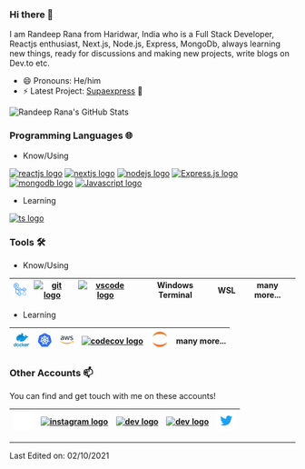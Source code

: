 ### Hi there 👋

I am Randeep Rana from Haridwar, India who is a Full Stack Developer, Reactjs enthusiast, Next.js, Node.js, Express, MongoDb, always learning new things, ready for discussions and making new projects, write blogs on Dev.to etc.

- 😄 Pronouns: He/him
- ⚡ Latest Project: [Supaexpress](https://supaexpress.herokuapp.com/) 🚀

![Randeep Rana's GitHub Stats](https://github-readme-stats.vercel.app/api?username=Randeep-Rana-au8&show_icons=true&include_all_commits=true)


### Programming Languages 🌐

- Know/Using

[<img src="https://img.shields.io/badge/React-20232A?style=for-the-badge&logo=react&logoColor=61DAFB" alt="reactjs logo" width="80">](https://reactjs.org/) [<img src="https://img.shields.io/badge/next.js-000000?style=for-the-badge&logo=nextdotjs&logoColor=white" alt="nextjs logo" width="80">](https://nextjs.org/)
[<img src="https://img.shields.io/badge/Node.js-339933?style=for-the-badge&logo=nodedotjs&logoColor=white" alt="nodejs logo" width="80">](https://nextjs.org/) [<img src="https://img.shields.io/badge/Express.js-000000?style=for-the-badge&logo=express&logoColor=white" alt="Express.js logo" width="80">](https://expressjs.com/) [<img src="https://img.shields.io/badge/MongoDB-4EA94B?style=for-the-badge&logo=mongodb&logoColor=white" alt="mongodb logo" width="80">](https://https://www.mongodb.com/) [<img src="https://img.shields.io/badge/JavaScript-323330?style=for-the-badge&logo=javascript&logoColor=F7DF1E" alt="Javascript logo" width="86">](https://www.javascript.com/)

- Learning

 [<img src="https://img.shields.io/badge/TypeScript-007ACC?style=for-the-badge&logo=typescript&logoColor=white" alt="ts logo" width="80">](https://www.typescriptlang.org/)

### Tools 🛠️

- Know/Using

| [<img src="https://raw.githubusercontent.com/Delta456/Delta456/master/img/actions.png" alt="actions logo" width="24">](https://github.com/features/actions) |[<img src="https://raw.githubusercontent.com/Delta456/Delta456/master/img/git.png" alt="git logo" width="24">](https://git-scm.com/) | [<img src="https://raw.githubusercontent.com/Delta456/Delta456/master/img/vscode.png" alt="vscode logo" width="24">](https://code.visualstudio.com/) | Windows Terminal | WSL | many more...
|---|---|---|---|---|---|

- Learning

| [<img src="https://raw.githubusercontent.com/github/explore/80688e429a7d4ef2fca1e82350fe8e3517d3494d/topics/docker/docker.png" alt="docker logo" width="28">](https://www.docker.com/) | [<img src="https://raw.githubusercontent.com/github/explore/80688e429a7d4ef2fca1e82350fe8e3517d3494d/topics/kubernetes/kubernetes.png" alt="kubernetes logo" width="26">](https://kubernetes.io/) | [<img src="https://raw.githubusercontent.com/Delta456/Delta456/master/img/aws.png" alt="aws logo" width="24">](https://aws.amazon.com/) | [<img src="https://raw.githubusercontent.com/Delta456/Delta456/master/img/codecov.png" alt="codecov logo" width="24">](https://codecov.io/)|[<img src="https://raw.githubusercontent.com/Delta456/Delta456/master/img/jupyter_notebook.png" alt="jupyter notebook logo" width="30">](https://jupyter.org/)| many more...
|---|---|---|---|---|---|

### Other Accounts 📫

You can find and get touch with me on these accounts!

| [<img src="https://raw.githubusercontent.com/Delta456/Delta456/master/img/github.png" alt="github logo" width="34">](https://github.com/Randeep-Rana-au8) | [<img src="https://raw.githubusercontent.com/Delta456/Delta456/master/img/instagram.jpg" alt="instagram logo" width="24">](https://www.instagram.com/randeep_rana_official/) | [<img src="https://raw.githubusercontent.com/Delta456/Delta456/master/img/dev.png" alt="dev logo" width="24">](https://dev.to/)| [<img src="https://raw.githubusercontent.com/Delta456/Delta456/master/img/deviant_art.jpg" alt="dev logo" width="24">](https://www.deviantart.com) | [<img src="https://raw.githubusercontent.com/Delta456/Delta456/master/img/twitter.png" alt="twitter logo" width="34">](https://twitter.com/irandeeprana)
|---|---|---|---|---|

---

Last Edited on: 02/10/2021
